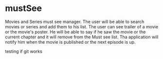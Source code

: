 # mustSee
Movies and Series must see manager. The user will be able to search movies or series and add them to his list. The user can see trailer of a movie or the movie's poster. He will be able to say if he saw the movie or the current chapter and it will remove from the Must see list. Tha application will notify him when the movie is published or the next episode is up.

testing if git works
